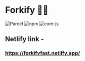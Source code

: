 # Forkify 🍕🍔

![Parcel](https://img.shields.io/badge/parcel-v2.0.0-red)
![npm](https://img.shields.io/badge/npm-v6.14.15-yellow)
![core-js](https://img.shields.io/badge/core--js-v3.21.1-informational)

## Netlify link -
### https://forkifyfast.netlify.app/
